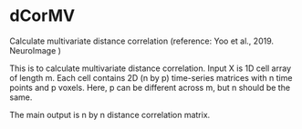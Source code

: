 # dCorMV
Calculate multivariate distance correlation (reference: Yoo et al., 2019. NeuroImage )

This is to calculate multivariate distance correlation.
Input X is 1D cell array of length m. Each cell contains 2D (n by p) time-series matrices with n time points and p voxels. Here, p can be different across m, but n should be the same.

The main output is n by n distance correlation matrix.
